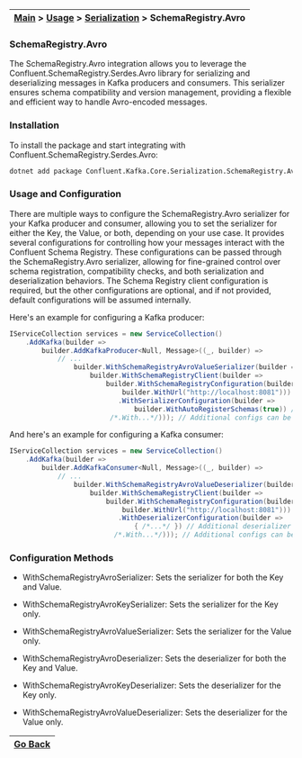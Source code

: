 | [Main](/README.md) > [Usage](/docs/Usage.md) > [Serialization](/docs/Serialization/Serialization.md) > SchemaRegistry.Avro |
|----------------------------------------------------------------------------------------------------------------------------|

### SchemaRegistry.Avro

The SchemaRegistry.Avro integration allows you to leverage the Confluent.SchemaRegistry.Serdes.Avro library for serializing and deserializing messages in Kafka producers and consumers. This serializer ensures schema compatibility and version management, providing a flexible and efficient way to handle Avro-encoded messages.

### Installation

To install the package and start integrating with Confluent.SchemaRegistry.Serdes.Avro:
```bash
dotnet add package Confluent.Kafka.Core.Serialization.SchemaRegistry.Avro
```

### Usage and Configuration

There are multiple ways to configure the SchemaRegistry.Avro serializer for your Kafka producer and consumer, allowing you to set the serializer for either the Key, the Value, or both, depending on your use case. It provides several configurations for controlling how your messages interact with the Confluent Schema Registry. These configurations can be passed through the SchemaRegistry.Avro serializer, allowing for fine-grained control over schema registration, compatibility checks, and both serialization and deserialization behaviors. The Schema Registry client configuration is required, but the other configurations are optional, and if not provided, default configurations will be assumed internally.

Here's an example for configuring a Kafka producer:

```C#
IServiceCollection services = new ServiceCollection()
    .AddKafka(builder =>
        builder.AddKafkaProducer<Null, Message>((_, builder) =>
            // ...
                builder.WithSchemaRegistryAvroValueSerializer(builder =>
                    builder.WithSchemaRegistryClient(builder =>
                        builder.WithSchemaRegistryConfiguration(builder =>
                            builder.WithUrl("http://localhost:8081"))) // Configures Schema Registry client
                           .WithSerializerConfiguration(builder =>
                               builder.WithAutoRegisterSchemas(true)) // Automatically registers new schemas
                         /*.With...*/))); // Additional configs can be added here
```

And here's an example for configuring a Kafka consumer:

```C#
IServiceCollection services = new ServiceCollection()
    .AddKafka(builder =>
        builder.AddKafkaConsumer<Null, Message>((_, builder) =>
            // ...
                builder.WithSchemaRegistryAvroValueDeserializer(builder =>
                    builder.WithSchemaRegistryClient(builder =>
                        builder.WithSchemaRegistryConfiguration(builder =>
                            builder.WithUrl("http://localhost:8081"))) // Configures Schema Registry client
                           .WithDeserializerConfiguration(builder =>
                               { /*...*/ }) // Additional deserializer configs can be added here                               
                          /*.With...*/))); // Additional configs can be added here
```

### Configuration Methods

- WithSchemaRegistryAvroSerializer: Sets the serializer for both the Key and Value.
- WithSchemaRegistryAvroKeySerializer: Sets the serializer for the Key only.
- WithSchemaRegistryAvroValueSerializer: Sets the serializer for the Value only.

- WithSchemaRegistryAvroDeserializer: Sets the deserializer for both the Key and Value.
- WithSchemaRegistryAvroKeyDeserializer: Sets the deserializer for the Key only.
- WithSchemaRegistryAvroValueDeserializer: Sets the deserializer for the Value only.

| [Go Back](/docs/Serialization/Serialization.md) |
|-------------------------------------------------| 